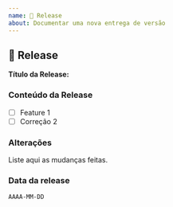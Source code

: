 ```yaml
---
name: 🚀 Release
about: Documentar uma nova entrega de versão
---
```


## 🚀 Release
**Título da Release:** 

### Conteúdo da Release
- [ ] Feature 1
- [ ] Correção 2

### Alterações
Liste aqui as mudanças feitas.

### Data da release
`AAAA-MM-DD`
